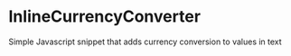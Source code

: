 # InlineCurrencyConverter
Simple Javascript snippet that adds currency conversion to values in text

